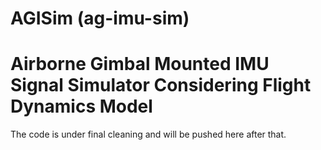 # AGISim (ag-imu-sim)
# Airborne Gimbal Mounted IMU Signal Simulator Considering Flight Dynamics Model

The code is under final cleaning and will be pushed here after that.
